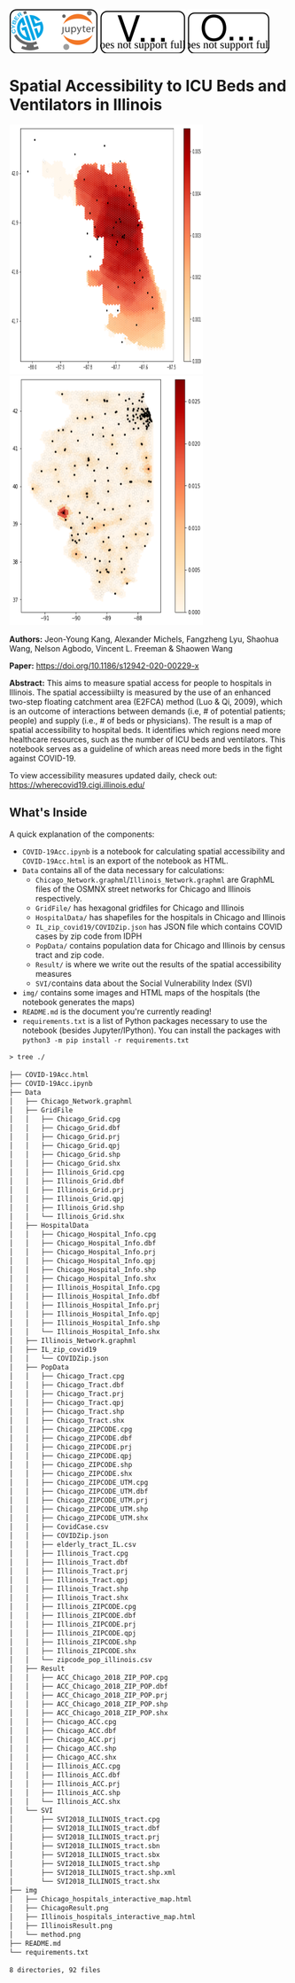 [![CyberGISX](results/figures/original/CyberGISXLogo.svg)](https://cybergisxhub.cigi.illinois.edu/)
[![View on CyberGISXHub](results/figures/original/View.svg)](https://cybergisx.cigi.illinois.edu/hub/user-redirect/git-pull?repo=https%3A%2F%2Fgithub.com%2Fcybergis%2FCOVID-19AccessibilityNotebook&urlpath=tree%2FCOVID-19AccessibilityNotebook%2FCOVID-19Acc.ipynb&branch=main)
[![Open with CyberGISX](results/figures/original/Open.svg)](https://cybergisx.cigi.illinois.edu/hub/user-redirect/git-pull?repo=https%3A%2F%2Fgithub.com%2Fcybergis%2FCOVID-19AccessibilityNotebook&urlpath=tree%2FCOVID-19AccessibilityNotebook%2FCOVID-19Acc.ipynb&branch=main)

# Spatial Accessibility to ICU Beds and Ventilators in Illinois

<div>
    <img src="results/figures/original/ChicagoResult.png" height="450" width="350"/>
    <img src="results/figures/original/IllinoisResult.png" height="450" width="350"/>
</div>

**Authors:** Jeon-Young Kang, Alexander Michels, Fangzheng Lyu, Shaohua Wang, Nelson Agbodo, Vincent L. Freeman & Shaowen Wang

**Paper:** https://doi.org/10.1186/s12942-020-00229-x

**Abstract:** This aims to measure spatial access for people to hospitals in Illinois. The spatial accessibiilty is measured by the use of an enhanced two-step floating catchment area (E2FCA) method (Luo & Qi, 2009), which is an outcome of interactions between demands (i.e, # of potential patients; people) and supply (i.e., # of beds or physicians). The result is a map of spatial accessibility to hospital beds. It identifies which regions need more healthcare resources, such as the number of ICU beds and ventilators. This notebook serves as a guideline of which areas need more beds in the fight against COVID-19.

To view accessibility measures updated daily, check out: https://wherecovid19.cigi.illinois.edu/


## What's Inside

A quick explanation of the components:

* `COVID-19Acc.ipynb` is a notebook for calculating spatial accessibility and `COVID-19Acc.html` is an export of the notebook as HTML.
* `Data` contains all of the data necessary for calculations:
  * `Chicago_Network.graphml`/`Illinois_Network.graphml` are GraphML files of the OSMNX street networks for Chicago and Illinois respectively.
  * `GridFile/` has hexagonal gridfiles for Chicago and Illinois
  * `HospitalData/` has shapefiles for the hospitals in Chicago and Illinois
  * `IL_zip_covid19/COVIDZip.json` has JSON file which contains COVID cases by zip code from IDPH
  * `PopData/` contains population data for Chicago and Illinois by census tract and zip code.
  * `Result/` is where we write out the results of the spatial accessibility measures
  * `SVI/`contains data about the Social Vulnerability Index (SVI)
* `img/` contains some images and HTML maps of the hospitals (the notebook generates the maps)
* `README.md` is the document you're currently reading!
* `requirements.txt` is a list of Python packages necessary to use the notebook (besides Jupyter/IPython). You can install the packages with `python3 -m pip install -r requirements.txt`

```
> tree ./

├── COVID-19Acc.html
├── COVID-19Acc.ipynb
├── Data
│   ├── Chicago_Network.graphml
│   ├── GridFile
│   │   ├── Chicago_Grid.cpg
│   │   ├── Chicago_Grid.dbf
│   │   ├── Chicago_Grid.prj
│   │   ├── Chicago_Grid.qpj
│   │   ├── Chicago_Grid.shp
│   │   ├── Chicago_Grid.shx
│   │   ├── Illinois_Grid.cpg
│   │   ├── Illinois_Grid.dbf
│   │   ├── Illinois_Grid.prj
│   │   ├── Illinois_Grid.qpj
│   │   ├── Illinois_Grid.shp
│   │   └── Illinois_Grid.shx
│   ├── HospitalData
│   │   ├── Chicago_Hospital_Info.cpg
│   │   ├── Chicago_Hospital_Info.dbf
│   │   ├── Chicago_Hospital_Info.prj
│   │   ├── Chicago_Hospital_Info.qpj
│   │   ├── Chicago_Hospital_Info.shp
│   │   ├── Chicago_Hospital_Info.shx
│   │   ├── Illinois_Hospital_Info.cpg
│   │   ├── Illinois_Hospital_Info.dbf
│   │   ├── Illinois_Hospital_Info.prj
│   │   ├── Illinois_Hospital_Info.qpj
│   │   ├── Illinois_Hospital_Info.shp
│   │   └── Illinois_Hospital_Info.shx
│   ├── Illinois_Network.graphml
│   ├── IL_zip_covid19
│   │   └── COVIDZip.json
│   ├── PopData
│   │   ├── Chicago_Tract.cpg
│   │   ├── Chicago_Tract.dbf
│   │   ├── Chicago_Tract.prj
│   │   ├── Chicago_Tract.qpj
│   │   ├── Chicago_Tract.shp
│   │   ├── Chicago_Tract.shx
│   │   ├── Chicago_ZIPCODE.cpg
│   │   ├── Chicago_ZIPCODE.dbf
│   │   ├── Chicago_ZIPCODE.prj
│   │   ├── Chicago_ZIPCODE.qpj
│   │   ├── Chicago_ZIPCODE.shp
│   │   ├── Chicago_ZIPCODE.shx
│   │   ├── Chicago_ZIPCODE_UTM.cpg
│   │   ├── Chicago_ZIPCODE_UTM.dbf
│   │   ├── Chicago_ZIPCODE_UTM.prj
│   │   ├── Chicago_ZIPCODE_UTM.shp
│   │   ├── Chicago_ZIPCODE_UTM.shx
│   │   ├── CovidCase.csv
│   │   ├── COVIDZip.json
│   │   ├── elderly_tract_IL.csv
│   │   ├── Illinois_Tract.cpg
│   │   ├── Illinois_Tract.dbf
│   │   ├── Illinois_Tract.prj
│   │   ├── Illinois_Tract.qpj
│   │   ├── Illinois_Tract.shp
│   │   ├── Illinois_Tract.shx
│   │   ├── Illinois_ZIPCODE.cpg
│   │   ├── Illinois_ZIPCODE.dbf
│   │   ├── Illinois_ZIPCODE.prj
│   │   ├── Illinois_ZIPCODE.qpj
│   │   ├── Illinois_ZIPCODE.shp
│   │   ├── Illinois_ZIPCODE.shx
│   │   └── zipcode_pop_illinois.csv
│   ├── Result
│   │   ├── ACC_Chicago_2018_ZIP_POP.cpg
│   │   ├── ACC_Chicago_2018_ZIP_POP.dbf
│   │   ├── ACC_Chicago_2018_ZIP_POP.prj
│   │   ├── ACC_Chicago_2018_ZIP_POP.shp
│   │   ├── ACC_Chicago_2018_ZIP_POP.shx
│   │   ├── Chicago_ACC.cpg
│   │   ├── Chicago_ACC.dbf
│   │   ├── Chicago_ACC.prj
│   │   ├── Chicago_ACC.shp
│   │   ├── Chicago_ACC.shx
│   │   ├── Illinois_ACC.cpg
│   │   ├── Illinois_ACC.dbf
│   │   ├── Illinois_ACC.prj
│   │   ├── Illinois_ACC.shp
│   │   └── Illinois_ACC.shx
│   └── SVI
│       ├── SVI2018_ILLINOIS_tract.cpg
│       ├── SVI2018_ILLINOIS_tract.dbf
│       ├── SVI2018_ILLINOIS_tract.prj
│       ├── SVI2018_ILLINOIS_tract.sbn
│       ├── SVI2018_ILLINOIS_tract.sbx
│       ├── SVI2018_ILLINOIS_tract.shp
│       ├── SVI2018_ILLINOIS_tract.shp.xml
│       └── SVI2018_ILLINOIS_tract.shx
├── img
│   ├── Chicago_hospitals_interactive_map.html
│   ├── ChicagoResult.png
│   ├── Illinois_hospitals_interactive_map.html
│   ├── IllinoisResult.png
│   └── method.png
├── README.md
└── requirements.txt

8 directories, 92 files
```
